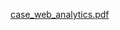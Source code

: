 [case_web_analytics.pdf](https://github.com/DiogoAlmd/Media-Monkey-Challange/files/14011970/case_web_analytics.pdf)
